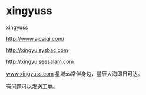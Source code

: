 # xingyuss
xingyuss

http://www.aicaiqi.com/

http://xingyu.sysbac.com

http://xingyu.seesalam.com


www.xingyuss.com 星域ss常伴身边，星辰大海即日可达。


有问题可以发送工单。

